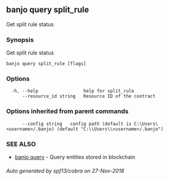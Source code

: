 ## banjo query split_rule

Get split rule status

### Synopsis

Get split rule status

```
banjo query split_rule [flags]
```

### Options

```
  -h, --help                 help for split_rule
      --resource_id string   Resource ID of the contract
```

### Options inherited from parent commands

```
      --config string   config path (default is C:\Users\<username>/.banjo) (default "C:\\Users\\<username>/.banjo")
```

### SEE ALSO

* [banjo query](banjo_query.md)	 - Query entities stored in blockchain

###### Auto generated by spf13/cobra on 27-Nov-2018
